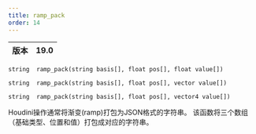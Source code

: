 ```yaml
---
title: ramp_pack
order: 14
---
```

| 版本 | 19.0 |
| --- | --- |

`string  ramp_pack(string basis[], float pos[], float value[])`

`string  ramp_pack(string basis[], float pos[], vector value[])`

`string  ramp_pack(string basis[], float pos[], vector4 value[])`

Houdini操作通常将渐变(ramp)打包为JSON格式的字符串。
该函数将三个数组（基础类型、位置和值）打包成对应的字符串。